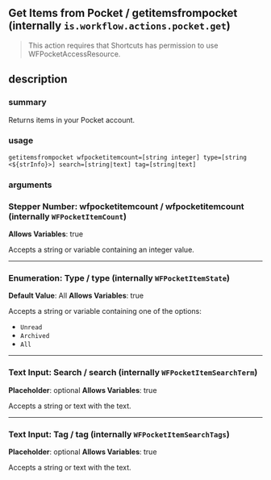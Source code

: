 
## Get Items from Pocket / getitemsfrompocket (internally `is.workflow.actions.pocket.get`)


> This action requires that Shortcuts has permission to use WFPocketAccessResource.


## description
### summary
Returns items in your Pocket account.


### usage
`getitemsfrompocket wfpocketitemcount=[string integer] type=[string <${strInfo}>] search=[string|text] tag=[string|text]`

### arguments
### Stepper Number: wfpocketitemcount / wfpocketitemcount (internally `WFPocketItemCount`)
**Allows Variables**: true


Accepts a string 
or variable
containing an integer value.

---

### Enumeration: Type / type (internally `WFPocketItemState`)
**Default Value**: All
**Allows Variables**: true


Accepts a string 
or variable
containing one of the options:

- `Unread`
- `Archived`
- `All`

---

### Text Input: Search / search (internally `WFPocketItemSearchTerm`)
**Placeholder**: optional
**Allows Variables**: true


Accepts a string 
or text
with the text.

---

### Text Input: Tag / tag (internally `WFPocketItemSearchTags`)
**Placeholder**: optional
**Allows Variables**: true


Accepts a string 
or text
with the text.
